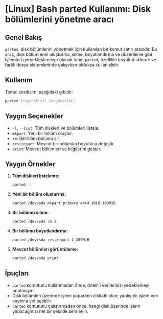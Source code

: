 # [Linux] Bash parted Kullanımı: Disk bölümlerini yönetme aracı

## Genel Bakış
`parted`, disk bölümlerini yönetmek için kullanılan bir komut satırı aracıdır. Bu araç, disk bölümlerini oluşturma, silme, boyutlandırma ve düzenleme gibi işlemleri gerçekleştirmeye olanak tanır. `parted`, özellikle büyük disklerde ve farklı dosya sistemlerinde çalışırken oldukça kullanışlıdır.

## Kullanım
Temel sözdizimi aşağıdaki gibidir:

```bash
parted [seçenekler] [argümanlar]
```

## Yaygın Seçenekler
- `-l`, `--list`: Tüm diskleri ve bölümleri listele.
- `mkpart`: Yeni bir bölüm oluştur.
- `rm`: Belirtilen bölümü sil.
- `resizepart`: Mevcut bir bölümün boyutunu değiştir.
- `print`: Mevcut bölümleri ve bilgilerini göster.

## Yaygın Örnekler
1. **Tüm diskleri listeleme:**
   ```bash
   parted -l
   ```

2. **Yeni bir bölüm oluşturma:**
   ```bash
   parted /dev/sda mkpart primary ext4 1MiB 100MiB
   ```

3. **Bir bölümü silme:**
   ```bash
   parted /dev/sda rm 1
   ```

4. **Bir bölümü boyutlandırma:**
   ```bash
   parted /dev/sda resizepart 1 200MiB
   ```

5. **Mevcut bölümleri görüntüleme:**
   ```bash
   parted /dev/sda print
   ```

## İpuçları
- `parted` komutunu kullanmadan önce, önemli verilerinizi yedeklemeyi unutmayın.
- Disk bölümleri üzerinde işlem yaparken dikkatli olun; yanlış bir işlem veri kaybına yol açabilir.
- `parted` komutunu çalıştırmadan önce, hangi disk üzerinde işlem yapacağınızı net bir şekilde belirleyin.